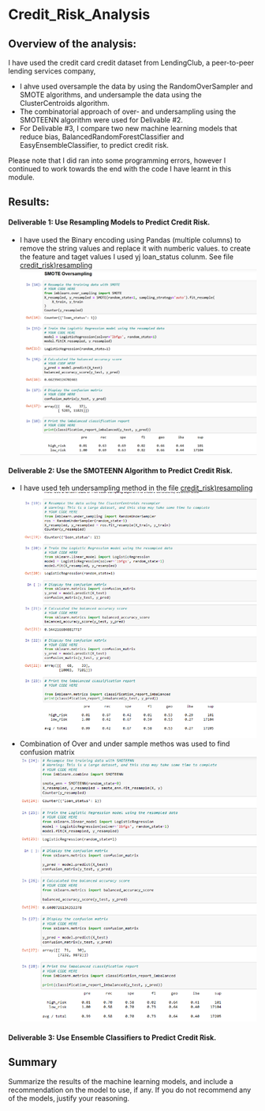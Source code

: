 # Credit_Risk_Analysis
##	Overview of the analysis: 
 I have used the credit card credit dataset from LendingClub, a peer-to-peer lending services company, 
 - I ahve used oversample the data by using the RandomOverSampler and SMOTE algorithms, and undersample the data using the ClusterCentroids algorithm. 
 - The combinatorial approach of over- and undersampling using the SMOTEENN algorithm were used for Delivable #2. 
 - For Delivable #3, I compare two new machine learning models that reduce bias, BalancedRandomForestClassifier and EasyEnsembleClassifier, to predict credit risk. 
 
Please note that I did ran into some programming errors, however I continued to work towards the end with the code I have learnt in this module.

## Results: 
####	Deliverable 1: Use Resampling Models to Predict Credit Risk.
 - I have used the Binary encoding using Pandas (multiple columns) to remove the string values and replace it with numberic values. to create the feature and taget values I used yj loan_status colunm. See file [credit_risk)resampling](https://github.com/JaredTMurray/Credit_Risk_Analysis/blob/main/credit_risk_resampling.ipynb) 
  ![](https://github.com/JaredTMurray/Credit_Risk_Analysis/blob/main/Oversample.png)

####	Deliverable 2: Use the SMOTEENN Algorithm to Predict Credit Risk.
-  I have used teh undersampling method in the file [credit_risk)resampling](https://github.com/JaredTMurray/Credit_Risk_Analysis/blob/main/credit_risk_resampling.ipynb)
![](https://github.com/JaredTMurray/Credit_Risk_Analysis/blob/main/Undersample.png)
- Combination of Over and under sample methos was used to find confusion matrix 
![](https://github.com/JaredTMurray/Credit_Risk_Analysis/blob/main/Over_Under.png)

####	Deliverable 3: Use Ensemble Classifiers to Predict Credit Risk.

##	Summary
Summarize the results of the machine learning models, and include a recommendation on the model to use, if any. If you do not recommend any of the models, justify your reasoning.

